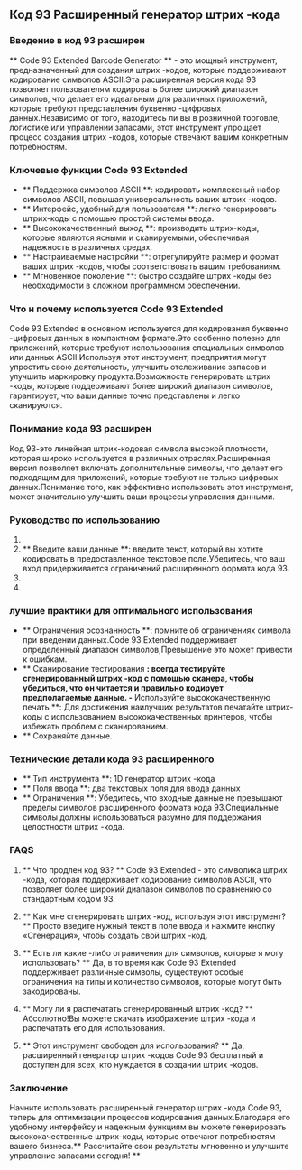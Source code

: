 ## Код 93 Расширенный генератор штрих -кода

### Введение в код 93 расширен
** Code 93 Extended Barcode Generator ** - это мощный инструмент, предназначенный для создания штрих -кодов, которые поддерживают кодирование символов ASCII.Эта расширенная версия кода 93 позволяет пользователям кодировать более широкий диапазон символов, что делает его идеальным для различных приложений, которые требуют представления буквенно -цифровых данных.Независимо от того, находитесь ли вы в розничной торговле, логистике или управлении запасами, этот инструмент упрощает процесс создания штрих -кодов, которые отвечают вашим конкретным потребностям.

### Ключевые функции Code 93 Extended
- ** Поддержка символов ASCII **: кодировать комплексный набор символов ASCII, повышая универсальность ваших штрих -кодов.
- ** Интерфейс, удобный для пользователя **: легко генерировать штрих-коды с помощью простой системы ввода.
- ** Высококачественный выход **: производить штрих-коды, которые являются ясными и сканируемыми, обеспечивая надежность в различных средах.
- ** Настраиваемые настройки **: отрегулируйте размер и формат ваших штрих -кодов, чтобы соответствовать вашим требованиям.
- ** Мгновенное поколение **: быстро создайте штрих -коды без необходимости в сложном программном обеспечении.

### Что и почему используется Code 93 Extended
Code 93 Extended в основном используется для кодирования буквенно -цифровых данных в компактном формате.Это особенно полезно для приложений, которые требуют использования специальных символов или данных ASCII.Используя этот инструмент, предприятия могут упростить свою деятельность, улучшить отслеживание запасов и улучшить маркировку продукта.Возможность генерировать штрих -коды, которые поддерживают более широкий диапазон символов, гарантирует, что ваши данные точно представлены и легко сканируются.

### Понимание кода 93 расширен
Код 93-это линейная штрих-кодовая символа высокой плотности, которая широко используется в различных отраслях.Расширенная версия позволяет включать дополнительные символы, что делает его подходящим для приложений, которые требуют не только цифровых данных.Понимание того, как эффективно использовать этот инструмент, может значительно улучшить ваши процессы управления данными.

### Руководство по использованию
1.
2. ** Введите ваши данные **: введите текст, который вы хотите кодировать в предоставленное текстовое поле.Убедитесь, что ваш вход придерживается ограничений расширенного формата кода 93.
3.
4.

### лучшие практики для оптимального использования
- ** Ограничения осознанность **: помните об ограничениях символа при введении данных.Code 93 Extended поддерживает определенный диапазон символов;Превышение это может привести к ошибкам.
- ** Сканирование тестирования **: всегда тестируйте сгенерированный штрих -код с помощью сканера, чтобы убедиться, что он читается и правильно кодирует предполагаемые данные.
-** Используйте высококачественную печать **: Для достижения наилучших результатов печатайте штрих-коды с использованием высококачественных принтеров, чтобы избежать проблем с сканированием.
- ** Сохраняйте данные.

### Технические детали кода 93 расширенного
- ** Тип инструмента **: 1D генератор штрих -кода
- ** Поля ввода **: два текстовых поля для ввода данных
- ** Ограничения **: Убедитесь, что входные данные не превышают пределы символов расширенного формата кода 93.Специальные символы должны использоваться разумно для поддержания целостности штрих -кода.

### FAQS
1. ** Что продлен код 93? **
Code 93 Extended - это символика штрих -кода, которая поддерживает кодирование символов ASCII, что позволяет более широкий диапазон символов по сравнению со стандартным кодом 93.

2. ** Как мне сгенерировать штрих -код, используя этот инструмент? **
Просто введите нужный текст в поле ввода и нажмите кнопку «Сгенерация», чтобы создать свой штрих -код.

3. ** Есть ли какие -либо ограничения для символов, которые я могу использовать? **
Да, в то время как Code 93 Extended поддерживает различные символы, существуют особые ограничения на типы и количество символов, которые могут быть закодированы.

4. ** Могу ли я распечатать сгенерированный штрих -код? **
Абсолютно!Вы можете скачать изображение штрих -кода и распечатать его для использования.

5. ** Этот инструмент свободен для использования? **
Да, расширенный генератор штрих -кодов Code 93 бесплатный и доступен для всех, кто нуждается в создании штрих -кодов.

### Заключение
Начните использовать расширенный генератор штрих -кода Code 93, теперь для оптимизации процессов кодирования данных.Благодаря его удобному интерфейсу и надежным функциям вы можете генерировать высококачественные штрих-коды, которые отвечают потребностям вашего бизнеса.** Рассчитайте свои результаты мгновенно и улучшите управление запасами сегодня! **